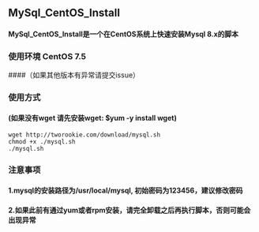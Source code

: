 ## MySql_CentOS_Install

#### MySql_CentOS_Install是一个在CentOS系统上快速安装Mysql 8.x的脚本


### 使用环境 CentOS 7.5 
####（如果其他版本有异常请提交issue）



### 使用方式 
#### (如果没有wget 请先安装wget: $yum -y install wget)
```
wget http://tworookie.com/download/mysql.sh
chmod +x ./mysql.sh
./mysql.sh
```


### 注意事项
#### 1.mysql的安装路径为/usr/local/mysql, 初始密码为123456，建议修改密码
#### 2.如果此前有通过yum或者rpm安装，请完全卸载之后再执行脚本，否则可能会出现异常
